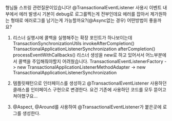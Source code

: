 형님들 스프링 관련질문이있습니다!
@TransactionalEventListener 사용시 이벤트 내부에서 에러 발생시 기본이 debug로 로그를찍는게 전부인데요
에러를 잡아서 제가원하는 형태로 에러로그를 남기는게 가능할까요?(@Async없는 경우)
어떤방법이 좋을까요? 

1. 리스너 실행시에 콜백을 실행해주는 확장 포인트가 하나보이는데
TransactionSynchronizationUtils
  invokeAfterCompletion()
TransactionalApplicationListenerSynchronization
  afterCompletion()
    processEventWithCallbacks()
리스너 생성을 new로 하고 있어서서 어느부분에서 콜백을 주입해줘야할지 어려웠습니다.
TransactionalEventListenerFactory 
-> new TransactionalApplicationListenerMethodAdapter 
-> new TransactionalApplicationListenerSynchronization

2. 템플릿패턴으로 인터페이스를 생성하고 @TransactionalEventListener 사용하던 클래스를 인터페이스 구현으로 변경한다.
요건 기존에 사용하던 코드를 모두 뜯어고쳐야했구요…

3. @Aspect, @Around를 사용하여 @TransactionalEventListener가 붙은곳에 로그를 생성한다.